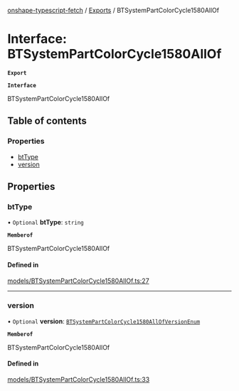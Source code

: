 [onshape-typescript-fetch](../README.md) / [Exports](../modules.md) / BTSystemPartColorCycle1580AllOf

# Interface: BTSystemPartColorCycle1580AllOf

**`Export`**

**`Interface`**

BTSystemPartColorCycle1580AllOf

## Table of contents

### Properties

- [btType](BTSystemPartColorCycle1580AllOf.md#bttype)
- [version](BTSystemPartColorCycle1580AllOf.md#version)

## Properties

### btType

• `Optional` **btType**: `string`

**`Memberof`**

BTSystemPartColorCycle1580AllOf

#### Defined in

[models/BTSystemPartColorCycle1580AllOf.ts:27](https://github.com/toebes/onshape-typescript-fetch/blob/3e11ae1/models/BTSystemPartColorCycle1580AllOf.ts#L27)

___

### version

• `Optional` **version**: [`BTSystemPartColorCycle1580AllOfVersionEnum`](../modules.md#btsystempartcolorcycle1580allofversionenum-1)

**`Memberof`**

BTSystemPartColorCycle1580AllOf

#### Defined in

[models/BTSystemPartColorCycle1580AllOf.ts:33](https://github.com/toebes/onshape-typescript-fetch/blob/3e11ae1/models/BTSystemPartColorCycle1580AllOf.ts#L33)

